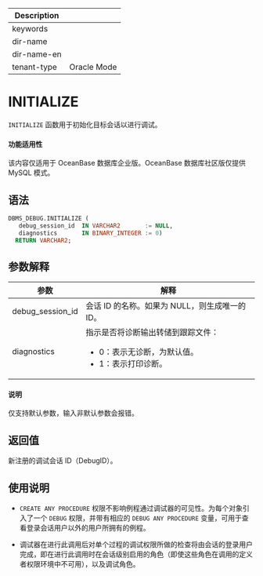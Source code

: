 | Description   |                 |
|---------------|-----------------|
| keywords      |                 |
| dir-name      |                 |
| dir-name-en   |                 |
| tenant-type   | Oracle Mode     |

# INITIALIZE 

`INITIALIZE` 函数用于初始化目标会话以进行调试。

  <main id="notice" >
    <h4>功能适用性</h4>
    <p>该内容仅适用于 OceanBase 数据库企业版。OceanBase 数据库社区版仅提供 MySQL 模式。</p>
  </main>

## 语法 

```sql
DBMS_DEBUG.INITIALIZE (
   debug_session_id  IN VARCHAR2       := NULL, 
   diagnostics       IN BINARY_INTEGER := 0)
  RETURN VARCHAR2;
```



## 参数解释 



|      **参数**      |                                                                       **解释**                                                                        |
|------------------|-----------------------------------------------------------------------------------------------------------------------------------------------------|
| debug_session_id | 会话 ID 的名称。如果为 NULL，则生成唯一的 ID。                                                                                                                       |
| diagnostics      | 指示是否将诊断输出转储到跟踪文件： <ul> <li> 0：表示无诊断，为默认值。  </li> <li> 1：表示打印诊断。 </li> <ul>   |




  <main id="notice" type='explain'>
    <h4>说明</h4>
    <p>仅支持默认参数，输入非默认参数会报错。</p>
  </main>

## 返回值 

新注册的调试会话 ID（DebugID）。

## 使用说明 


* `CREATE ANY PROCEDURE` 权限不影响例程通过调试器的可见性。为每个对象引入了一个 `DEBUG` 权限，并带有相应的 `DEBUG ANY PROCEDURE` 变量，可用于查看登录会话用户以外的用户所拥有的例程。
  
* 调试器在进行此调用后对单个过程的调试权限所做的检查将由会话的登录用户完成，即在进行此调用时在会话级别启用的角色（即使这些角色在调用的定义者权限环境中不可用），以及调试角色。

  



